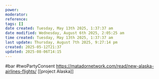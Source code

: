 ```yaml
---
power: 
moderator: 
reference: 
tags: []
date created: Tuesday, May 13th 2025, 1:37:37 am
date modified: Wednesday, August 6th 2025, 2:05:25 am
time created: Tuesday, May 13th 2025, 1:37:37 am
last update: Thursday, August 7th 2025, 9:27:14 pm
created: 2025-05-12T21:37
updated: 2025-08-06T14:15
---
```

#bar #twoPartyConsent 
https://matadornetwork.com/read/new-alaska-airlines-flights/
[[project Alaska]]
